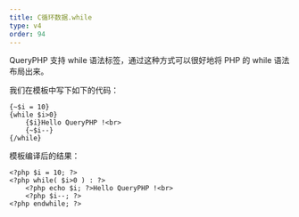 ```yaml
---
title: C循环数据.while
type: v4
order: 94
---
```


QueryPHP 支持  while 语法标签，通过这种方式可以很好地将 PHP 的 while 语法布局出来。

我们在模板中写下如下的代码：
~~~
{~$i = 10}
{while $i>0}   
    {$i}Hello QueryPHP !<br>   
    {~$i--}   
{/while} 
~~~ 

模板编译后的结果：
~~~
<?php $i = 10; ?>
<?php while( $i>0 ) : ?>   
    <?php echo $i; ?>Hello QueryPHP !<br>   
    <?php $i--; ?>   
<?php endwhile; ?>
~~~
